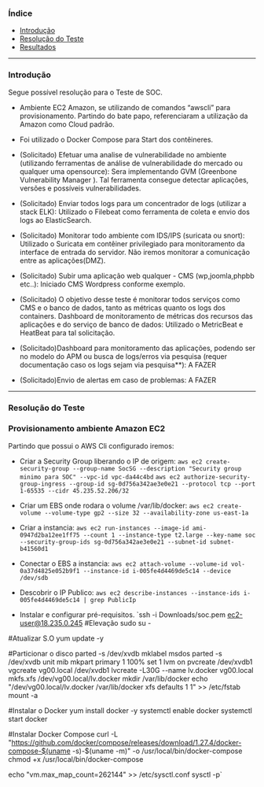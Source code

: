 

### Índice
<!--ts-->
 * [Introdução](#Introdução)</li>
 * [Resolução do Teste](#resolução-do-teste)</li>
 * [Resultados](#resultados)</li>
<!--te-->

---
### Introdução

Segue possível resolução para o Teste de SOC.

- Ambiente EC2 Amazon, se utilizando de comandos “awscli” para provisionamento.
Partindo do bate papo, referenciaram a utilização da Amazon como Cloud padrão.

- Foi utilizado o Docker Compose para Start dos contêineres.

- (Solicitado) Efetuar uma analise de vulnerabilidade no ambiente (utilizando ferramentas de análise de vulnerabilidade do mercado ou qualquer uma opensource):
Sera implementando GVM (Greenbone Vulnerability Manager ). Tal ferramenta consegue detectar aplicações, versões e possíveis vulnerabilidades.

- (Solicitado) Enviar todos logs para um concentrador de logs (utilizar a stack ELK):
Utilizado o Filebeat como ferramenta de coleta e envio dos logs ao ElasticSearch.

- (Solicitado) Monitorar todo ambiente com IDS/IPS (suricata ou snort):
Utilizado o Suricata em contêiner privilegiado para monitoramento da interface de entrada do servidor. Não iremos monitorar a comunicação entre as aplicações(DMZ).

- (Solicitado)  Subir uma aplicação web qualquer - CMS (wp,joomla,phpbb etc..):
Iniciado CMS Wordpress conforme exemplo.

- (Solicitado) O objetivo desse teste é monitorar todos serviços como CMS e o banco de dados, tanto as métricas quanto os logs dos containers. Dashboard de monitoramento de métricas dos recursos das aplicações e do serviço de banco de dados:
Utilizado o MetricBeat e HeatBeat para tal solicitação.

- (Solicitado)Dashboard para monitoramento das aplicações, podendo ser no modelo do APM ou busca de logs/erros via pesquisa (requer documentação caso os logs sejam via pesquisa**):
A FAZER

- (Solicitado)Envio de alertas em caso de problemas:
A FAZER


---
### Resolução do Teste

### Provisionamento ambiente Amazon EC2

Partindo que possui o AWS Cli configurado iremos:

- Criar a Security Group liberando o IP de origem:
`aws ec2 create-security-group --group-name SocSG --description "Security group minimo para SOC" --vpc-id vpc-da44c4bd` 
`aws ec2 authorize-security-group-ingress --group-id sg-0d756a342ae3e0e21 --protocol tcp --port 1-65535 --cidr 45.235.52.206/32`

- Criar um EBS onde rodara o volume /var/lib/docker:
`aws ec2 create-volume --volume-type gp2 --size 32 --availability-zone us-east-1a`

- Criar a instancia:
`aws ec2 run-instances --image-id ami-0947d2ba12ee1ff75 --count 1 --instance-type t2.large --key-name soc --security-group-ids sg-0d756a342ae3e0e21 --subnet-id subnet-b41560d1`

- Conectar o EBS a instancia:
`aws ec2 attach-volume --volume-id vol-0a37d4825e052b9f1 --instance-id i-005fe4d4469de5c14 --device /dev/sdb`

- Descobrir o IP Publico:
`aws ec2 describe-instances --instance-ids i-005fe4d4469de5c14 | grep PublicIp`

- Instalar e configurar pré-requisitos.
`ssh -i Downloads/soc.pem ec2-user@18.235.0.245
#Elevação
sudo su -

#Atualizar S.O
yum update -y

#Particionar o disco
parted -s  /dev/xvdb  mklabel msdos
parted -s /dev/xvdb unit mib mkpart primary 1 100% set 1 lvm on
pvcreate /dev/xvdb1
vgcreate vg00.local /dev/xvdb1
lvcreate -L30G --name lv.docker vg00.local
mkfs.xfs  /dev/vg00.local/lv.docker
mkdir /var/lib/docker
echo "/dev/vg00.local/lv.docker  /var/lib/docker  xfs  defaults  1   1" >> /etc/fstab
mount -a

#Instalar o Docker
yum install docker -y
systemctl enable docker
systemctl start docker

#Instalar Docker Compose
curl -L "https://github.com/docker/compose/releases/download/1.27.4/docker-compose-$(uname -s)-$(uname -m)" -o /usr/local/bin/docker-compose
chmod +x /usr/local/bin/docker-compose

echo "vm.max_map_count=262144" >> /etc/sysctl.conf
sysctl -p`
